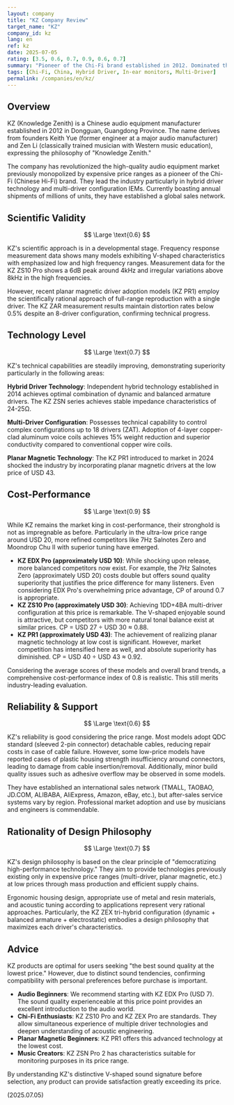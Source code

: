 ```yaml
---
layout: company
title: "KZ Company Review"
target_name: "KZ"
company_id: kz
lang: en
ref: kz
date: 2025-07-05
rating: [3.5, 0.6, 0.7, 0.9, 0.6, 0.7]
summary: "Pioneer of the Chi-Fi brand established in 2012. Dominated the entry to mid-class market with multi-driver configurations and overwhelming cost-performance. Boasts annual shipments of millions of units, with the KZ ZST reportedly achieving the record of 'selling one unit every 2 minutes.' Expanding a wide lineup from professional specifications to general consumers, they stand as a symbol of the Chinese product quality revolution, earning high acclaim."
tags: [Chi-Fi, China, Hybrid Driver, In-ear monitors, Multi-Driver]
permalink: /companies/en/kz/
---
```

## Overview

KZ (Knowledge Zenith) is a Chinese audio equipment manufacturer established in 2012 in Dongguan, Guangdong Province. The name derives from founders Keith Yue (former engineer at a major audio manufacturer) and Zen Li (classically trained musician with Western music education), expressing the philosophy of "Knowledge Zenith."

The company has revolutionized the high-quality audio equipment market previously monopolized by expensive price ranges as a pioneer of the Chi-Fi (Chinese Hi-Fi) brand. They lead the industry particularly in hybrid driver technology and multi-driver configuration IEMs. Currently boasting annual shipments of millions of units, they have established a global sales network.

## Scientific Validity

$$ \Large \text{0.6} $$

KZ's scientific approach is in a developmental stage. Frequency response measurement data shows many models exhibiting V-shaped characteristics with emphasized low and high frequency ranges. Measurement data for the KZ ZS10 Pro shows a 6dB peak around 4kHz and irregular variations above 8kHz in the high frequencies.

However, recent planar magnetic driver adoption models (KZ PR1) employ the scientifically rational approach of full-range reproduction with a single driver. The KZ ZAR measurement results maintain distortion rates below 0.5% despite an 8-driver configuration, confirming technical progress.

## Technology Level

$$ \Large \text{0.7} $$

KZ's technical capabilities are steadily improving, demonstrating superiority particularly in the following areas:

**Hybrid Driver Technology**: Independent hybrid technology established in 2014 achieves optimal combination of dynamic and balanced armature drivers. The KZ ZSN series achieves stable impedance characteristics of 24-25Ω.

**Multi-Driver Configuration**: Possesses technical capability to control complex configurations up to 18 drivers (ZAT). Adoption of 4-layer copper-clad aluminum voice coils achieves 15% weight reduction and superior conductivity compared to conventional copper wire coils.

**Planar Magnetic Technology**: The KZ PR1 introduced to market in 2024 shocked the industry by incorporating planar magnetic drivers at the low price of USD 43.

## Cost-Performance

$$ \Large \text{0.9} $$

While KZ remains the market king in cost-performance, their stronghold is not as impregnable as before. Particularly in the ultra-low price range around USD 20, more refined competitors like 7Hz Salnotes Zero and Moondrop Chu II with superior tuning have emerged.

- **KZ EDX Pro (approximately USD 10)**: While shocking upon release, more balanced competitors now exist. For example, the 7Hz Salnotes Zero (approximately USD 20) costs double but offers sound quality superiority that justifies the price difference for many listeners. Even considering EDX Pro's overwhelming price advantage, CP of around 0.7 is appropriate.
- **KZ ZS10 Pro (approximately USD 30)**: Achieving 1DD+4BA multi-driver configuration at this price is remarkable. The V-shaped enjoyable sound is attractive, but competitors with more natural tonal balance exist at similar prices. CP = USD 27 ÷ USD 30 ≈ 0.88.
- **KZ PR1 (approximately USD 43)**: The achievement of realizing planar magnetic technology at low cost is significant. However, market competition has intensified here as well, and absolute superiority has diminished. CP = USD 40 ÷ USD 43 ≈ 0.92.

Considering the average scores of these models and overall brand trends, a comprehensive cost-performance index of 0.8 is realistic. This still merits industry-leading evaluation.

## Reliability & Support

$$ \Large \text{0.6} $$

KZ's reliability is good considering the price range. Most models adopt QDC standard (sleeved 2-pin connector) detachable cables, reducing repair costs in case of cable failure. However, some low-price models have reported cases of plastic housing strength insufficiency around connectors, leading to damage from cable insertion/removal. Additionally, minor build quality issues such as adhesive overflow may be observed in some models.

They have established an international sales network (TMALL, TAOBAO, JD.COM, ALIBABA, AliExpress, Amazon, eBay, etc.), but after-sales service systems vary by region. Professional market adoption and use by musicians and engineers is commendable.

## Rationality of Design Philosophy

$$ \Large \text{0.7} $$

KZ's design philosophy is based on the clear principle of "democratizing high-performance technology." They aim to provide technologies previously existing only in expensive price ranges (multi-driver, planar magnetic, etc.) at low prices through mass production and efficient supply chains.

Ergonomic housing design, appropriate use of metal and resin materials, and acoustic tuning according to applications represent very rational approaches. Particularly, the KZ ZEX tri-hybrid configuration (dynamic + balanced armature + electrostatic) embodies a design philosophy that maximizes each driver's characteristics.

## Advice

KZ products are optimal for users seeking "the best sound quality at the lowest price." However, due to distinct sound tendencies, confirming compatibility with personal preferences before purchase is important.

- **Audio Beginners**: We recommend starting with KZ EDX Pro (USD 7). The sound quality experienceable at this price point provides an excellent introduction to the audio world.
- **Chi-Fi Enthusiasts**: KZ ZS10 Pro and KZ ZEX Pro are standards. They allow simultaneous experience of multiple driver technologies and deepen understanding of acoustic engineering.
- **Planar Magnetic Beginners**: KZ PR1 offers this advanced technology at the lowest cost.
- **Music Creators**: KZ ZSN Pro 2 has characteristics suitable for monitoring purposes in its price range.

By understanding KZ's distinctive V-shaped sound signature before selection, any product can provide satisfaction greatly exceeding its price.

(2025.07.05)